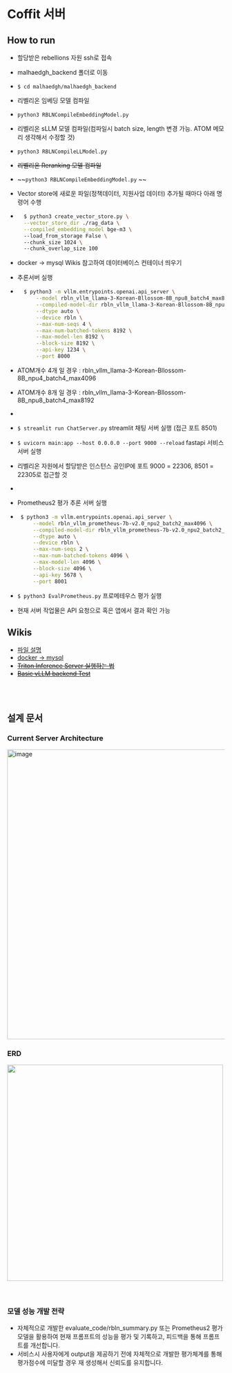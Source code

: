 # Coffit 서버
## How to run
- 할당받은 rebellions 자원 ssh로 접속  
- malhaedgh_backend 폴더로 이동
- `$ cd malhaedgh/malhaedgh_backend`
- 리벨리온 임베딩 모델 컴파일
- `python3 RBLNCompileEmbeddingModel.py` 
- 리벨리온 sLLM 모델 컴파일(컴파일시 batch size, length 변경 가능. ATOM 메모리 생각해서 수정할 것)
- `python3 RBLNCompileLLModel.py`
- ~~리벨리온 Reranking 모델 컴파일~~
- ~~`python3 RBLNCompileEmbeddingModel.py` ~~
  
- Vector store에 새로운 파일(정책데이터, 지원사업 데이터) 추가될 때마다 아래 명령어 수행
- ```bash 
    $ python3 create_vector_store.py \
    --vector_store_dir ./rag_data \
    --compiled_embedding_model bge-m3 \      
    --load_from_storage False \    
    --chunk_size 1024 \   
    --chunk_overlap_size 100
     ``` 

- docker -> mysql Wikis 참고하여 데이터베이스 컨테이너 띄우기
-  추론서버 실행
- ```bash 
    $ python3 -m vllm.entrypoints.openai.api_server \
        --model rbln_vllm_llama-3-Korean-Bllossom-8B_npu8_batch4_max8192 \
        --compiled-model-dir rbln_vllm_llama-3-Korean-Bllossom-8B_npu8_batch4_max8192 \
        --dtype auto \
        --device rbln \
        --max-num-seqs 4 \
        --max-num-batched-tokens 8192 \
        --max-model-len 8192 \
        --block-size 8192 \
        --api-key 1234 \
        --port 8000
    ``` 
- ATOM개수 4개 일 경우 : rbln_vllm_llama-3-Korean-Bllossom-8B_npu4_batch4_max4096
- ATOM개수 8개 일 경우 : rbln_vllm_llama-3-Korean-Bllossom-8B_npu8_batch4_max8192
- 
- `$ streamlit run ChatServer.py` streamlit 채팅 서버 실행 (접근 포트 8501)
- `$ uvicorn main:app --host 0.0.0.0 --port 9000 --reload` fastapi 서비스 서버 실행
- 리벨리온 자원에서 할당받은 인스턴스 공인IP에 포트 9000 = 22306, 8501 = 22305로 접근할 것
- 
-  Prometheus2 평가 추론 서버 실행
-  ```bash 
    $ python3 -m vllm.entrypoints.openai.api_server \
        --model rbln_vllm_prometheus-7b-v2.0_npu2_batch2_max4096 \
        --compiled-model-dir rbln_vllm_prometheus-7b-v2.0_npu2_batch2_max4096 \
        --dtype auto \
        --device rbln \
        --max-num-seqs 2 \
        --max-num-batched-tokens 4096 \
        --max-model-len 4096 \
        --block-size 4096 \
        --api-key 5678 \
        --port 8001
    ``` 

- `$ python3 EvalPrometheus.py` 프로메테우스 평가 실행
  
- 현재 서버 작업물은 API 요청으로 혹은 앱에서 결과 확인 가능


## Wikis
- [파일 설명](https://github.com/marhaedgh/rbln-infer-server/wiki/%ED%8C%8C%EC%9D%BC-%EC%84%A4%EB%AA%85)
- [docker -> mysql](https://github.com/marhaedgh/rbln-infer-server/wiki/docker-%E2%80%90--mysql-%EC%8B%A4%ED%96%89)
- ~~[Triton Inference Server 실행하는 법](https://github.com/marhaedgh/rbln-infer-server/wiki/Triton-Inference-Server-%EC%8B%A4%ED%96%89%ED%95%98%EB%8A%94-%EB%B2%95)~~
- ~~[Basic vLLM backend Test](https://github.com/marhaedgh/rbln-infer-server/wiki/Basic-vLLM-backend-Test)~~

<br/>
<br/>

## 설계 문서
### Current Server Architecture
<img width="670" alt="image" src="https://github.com/user-attachments/assets/bce8e52d-f45d-4f30-8462-9ccb70f4cb73">


### ERD
<image width=500 src="https://github.com/user-attachments/assets/8ffa1500-4739-4743-aee5-ca65f2706f9e">

<br/>
<br/>
<br/>

### 모델 성능 개발 전략
- 자체적으로 개발한 evaluate_code/rbln_summary.py 또는 Prometheus2 평가모델을 활용하여 현재 프롬프트의 성능을 평가 및 기록하고, 피드백을 통해 프롬프트를 개선합니다.
- 서비스시 사용자에게 output을 제공하기 전에 자체적으로 개발한 평가체계를 통해 평가점수에 미달할 경우 재 생성해서 신뢰도를 유지합니다.
